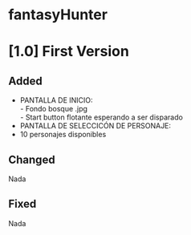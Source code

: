 # fantasyHunter

<h1>[1.0] First Version</h1>

<h2>Added</h2>

- PANTALLA DE INICIO:<br>- Fondo bosque .jpg<br>- Start button flotante esperando a ser disparado
- PANTALLA DE SELECCICÓN DE PERSONAJE:<br>
- 10 personajes disponibles

<h2>Changed</h2>

Nada

<h2>Fixed</h2>

Nada


